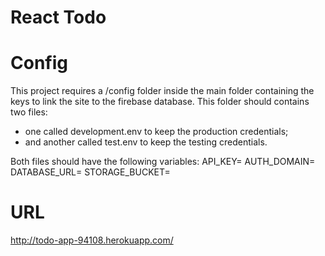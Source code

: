 # React Todo

# Config
This project requires a /config folder inside the main folder containing the keys to link the site to the firebase database.
This folder should contains two files:
- one called development.env to keep the production credentials;
- and another called test.env to keep the testing credentials.

Both files should have the following variables:
API_KEY=
AUTH_DOMAIN=
DATABASE_URL=
STORAGE_BUCKET=

# URL
http://todo-app-94108.herokuapp.com/
